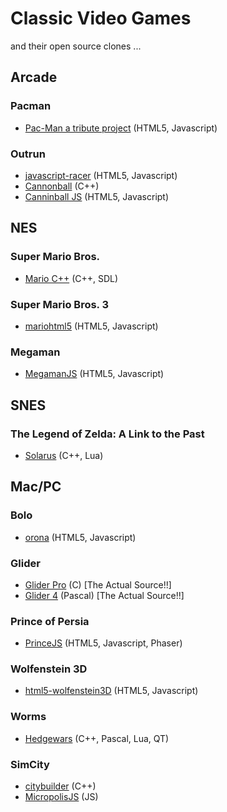 # Classic Video Games

and their open source clones ...

## Arcade

### Pacman

   * [Pac-Man a tribute project](https://github.com/masonicGIT/pacman/) (HTML5, Javascript)

### Outrun

   * [javascript-racer](https://github.com/jakesgordon/javascript-racer) (HTML5, Javascript)
   * [Cannonball](https://github.com/djyt/cannonball) (C++)
   * [Canninball JS](http://www.massdestruction.co.uk/cannonball/) (HTML5, Javascript)

## NES

### Super Mario Bros.

   * [Mario C++](https://github.com/MitchellSternke/Mario) (C++, SDL)
 
### Super Mario Bros. 3

   * [mariohtml5](https://github.com/robertkleffner/mariohtml5) (HTML5, Javascript)

### Megaman

   * [MegamanJS](https://github.com/pomle/megamanjs/tree/master/src) (HTML5, Javascript)

## SNES

### The Legend of Zelda: A Link to the Past

   * [Solarus](https://github.com/christopho/solarus) (C++, Lua)

## Mac/PC

### Bolo

   * [orona](https://github.com/stephank/orona) (HTML5, Javascript)

### Glider

   * [Glider Pro](https://github.com/softdorothy/glider_pro) (C) [The Actual Source!!]
   * [Glider 4](https://github.com/softdorothy/glider_4) (Pascal) [The Actual Source!!]

### Prince of Persia

   * [PrinceJS](https://ultrabolido.wordpress.com/2015/04/25/princejs-all-levels-implemented/) (HTML5, Javascript, Phaser)

### Wolfenstein 3D

   * [html5-wolfenstein3D](https://github.com/loadx/html5-wolfenstein3D) (HTML5, Javascript)

### Worms

   * [Hedgewars](https://github.com/hedgewars/hw) (C++, Pascal, Lua, QT)

### SimCity

   * [citybuilder](https://github.com/Piepenguin1995/citybuilder) (C++)
   * [MicropolisJS](https://github.com/graememcc/micropolisJS) (JS)
